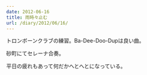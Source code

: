 ```yaml
---
date: 2012-06-16
title: 雨時々止む
url: /diary/2012/06/16/
---
```


トロンボーンクラブの練習。Ba-Dee-Doo-Dupは良い曲。

砂町にてセレーナ合奏。

平日の疲れもあって何だかへとへとになっている。